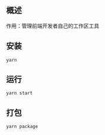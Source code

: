 ## 概述

作用：管理前端开发者自己的工作区工具

## 安装
```
yarn 
```

## 运行
```
yarn start
```

## 打包
```
yarn package
```

